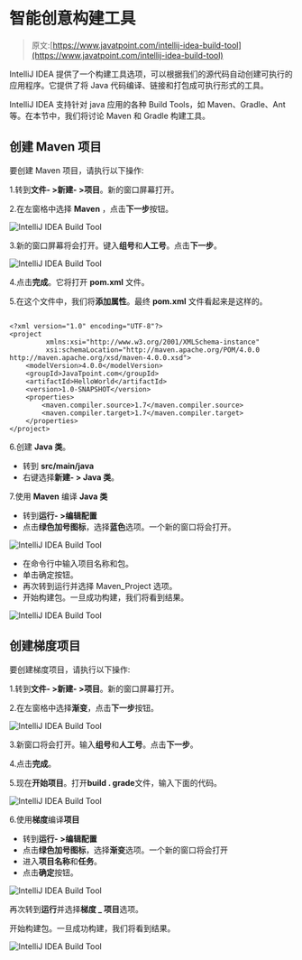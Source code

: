 # 智能创意构建工具

> 原文:[https://www.javatpoint.com/intellij-idea-build-tool](https://www.javatpoint.com/intellij-idea-build-tool)

IntelliJ IDEA 提供了一个构建工具选项，可以根据我们的源代码自动创建可执行的应用程序。它提供了将 Java 代码编译、链接和打包成可执行形式的工具。

IntelliJ IDEA 支持针对 java 应用的各种 Build Tools，如 Maven、Gradle、Ant 等。在本节中，我们将讨论 Maven 和 Gradle 构建工具。

## 创建 Maven 项目

要创建 Maven 项目，请执行以下操作:

1.转到**文件- >新建- >项目**。新的窗口屏幕打开。

2.在左窗格中选择 **Maven** ，点击**下一步**按钮。

![IntelliJ IDEA Build Tool](../Images/85a402841d1c8b45046a2ea3150adcff.png)

3.新的窗口屏幕将会打开。键入**组号**和**人工号**。点击**下一步**。

![IntelliJ IDEA Build Tool](../Images/b6b0bba8664dfe629bedcf17336acba1.png)

4.点击**完成**。它将打开 **pom.xml** 文件。

5.在这个文件中，我们将**添加属性**。最终 **pom.xml** 文件看起来是这样的。

```

<?xml version="1.0" encoding="UTF-8"?>
<project 
         xmlns:xsi="http://www.w3.org/2001/XMLSchema-instance"
         xsi:schemaLocation="http://maven.apache.org/POM/4.0.0 http://maven.apache.org/xsd/maven-4.0.0.xsd">
    <modelVersion>4.0.0</modelVersion>
    <groupId>JavaTpoint.com</groupId>
    <artifactId>HelloWorld</artifactId>
    <version>1.0-SNAPSHOT</version>
    <properties>
        <maven.compiler.source>1.7</maven.compiler.source>
        <maven.compiler.target>1.7</maven.compiler.target>
    </properties>
</project>

```

6.创建 **Java 类**。

*   转到 **src/main/java**
*   右键选择**新建- > Java 类**。

7.使用 **Maven** 编译 **Java 类**

*   转到**运行- >编辑配置**
*   点击**绿色加号图标**，选择**蓝色**选项。一个新的窗口将会打开。

![IntelliJ IDEA Build Tool](../Images/3873f587ffb9250f4907ec65923db4fb.png)

*   在命令行中输入项目名称和包。
*   单击确定按钮。
*   再次转到运行并选择 Maven_Project 选项。
*   开始构建包。一旦成功构建，我们将看到结果。

![IntelliJ IDEA Build Tool](../Images/312d0823f7989a8d732092ebee0cbe73.png)

## 创建梯度项目

要创建梯度项目，请执行以下操作:

1.转到**文件- >新建- >项目**。新的窗口屏幕打开。

2.在左窗格中选择**渐变**，点击**下一步**按钮。

![IntelliJ IDEA Build Tool](../Images/c78fd448dcd6762b77297718d720fc10.png)

3.新窗口将会打开。输入**组号**和**人工号**。点击**下一步**。

4.点击**完成**。

5.现在**开始项目**。打开**build . grade**文件，输入下面的代码。

![IntelliJ IDEA Build Tool](../Images/b488db29e763c8e0d713b9606eb48eca.png)

6.使用**梯度**编译**项目**

*   转到**运行- >编辑配置**
*   点击**绿色加号图标**，选择**渐变**选项。一个新的窗口将会打开
*   进入**项目名称**和**任务**。
*   点击**确定**按钮。

![IntelliJ IDEA Build Tool](../Images/e7b27d3247341054c05fbf284b0d9ff4.png)

再次转到**运行**并选择**梯度 _ 项目**选项。

开始构建包。一旦成功构建，我们将看到结果。

![IntelliJ IDEA Build Tool](../Images/753d0ef131c18991528e7c6874c7e82a.png)